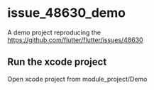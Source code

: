 # issue_48630_demo

A demo project reproducing the https://github.com/flutter/flutter/issues/48630

## Run the xcode project

Open xcode project from module_project/Demo
